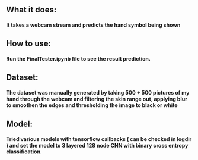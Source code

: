 ## What it does:
#### It takes a webcam stream and predicts the hand symbol being shown
## How to use:
#### Run the FinalTester.ipynb file to see the result prediction.
## Dataset:
#### The dataset was manually generated by taking 500 + 500 pictures of my hand through the webcam and filtering the skin range out, applying blur to smoothen the edges and thresholding the image to black or white
## Model: 
#### Tried various models with tensorflow callbacks ( can be checked in logdir ) and set the model to 3 layered 128 node CNN with binary cross entropy classification.
